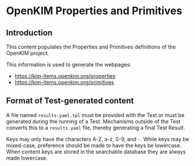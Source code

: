 # OpenKIM Properties and Primitives

## Introduction

This content populates the Properties and Primitives definitions of the OpenKIM project.

This information is used to generate the webpages:

* <https://kim-items.openkim.org/properties>
* <https://kim-items.openkim.org/primitives>

## Format of Test-generated content

A file named `results.yaml.tpl` must be provided with the Test or must be generated during the running of a Test. Mechanisms outside of the Test converts this to a `results.yaml` file, thereby generating a final Test Result.

Keys may only have the characters A-Z, a-z, 0-9, and `-`. While keys may be mixed-case, preference should be made to have the keys be lowercase. When content keys are stored in the searchable database they are always made lowercase.
